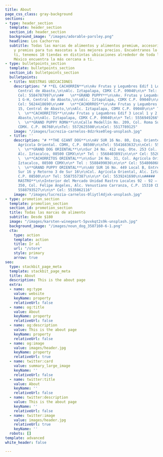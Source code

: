 ```yaml
---
title: About
page_css_class: gray-background
sections:
- type: header_section
  template: header_section
  section_id: header_section
  background_image: "/images/adorable-parsley.png"
  headline: Los Cachorros
  subtitle: Todas las marcas de alimentos y alimentos premium, accesorios, juguetes
    y premios para tus mascotas a los mejores precios. Encuéntranos lo más cerca de
    ti, tenemos 10 tiendas en distintas ubicaciones alrededor de toda la Ciudad de
    México encuentra la más cercana a ti.
- type: bulletpoints_section
  template: bulletpoints_section
  section_id: bulletpoints_section
  bulletpoints:
  - title: NUESTRAS UBICACIONES
    description: "# **EL CACHORRIN**\n\nAv Frutas y Legumbres Edif 1 Locales 4 y 5,
      Central de Abasto,\n\nAlc. Iztapalapa, CDMX C.P. 09040\n\n* Tel: 5556947398\n\n\n*
      Cel: 5584787997\n\n##   \n**GRAND PUPPY**\n\nAv. Frutas y Legumbres, Caracol
      1 G-H, Central de Abasto,\n\nAlc. Iztapalapa, CDMX C.P. 09040\n\n* Tel: 5570902496\n\n\n*
      Cel: 5624418690\n\n##   \n**CACHORROS**\n\nAv Frutas y Legumbres Edif 4 Local
      15, Central de Abasto,\n\nAlc. Iztapalapa, CDMX C.P. 09040\n\n* Tel: 5556001586\n\n##
      \  \n**CACHORRITOS**\n\nAv Frutas y Legumbres Edif 3 Local 1 y 2, Central de
      Abasto,\n\nAlc. Iztapalapa, CDMX C.P. 09040\n\n* Tel: 5556949266\n* Cel: 5539598129\n\n##
      \  \n**GRAND PUPPY ROMA**\n\nCalle Medellín No. 209, Col. Roma Sur\n\nAlc. Cuauhtémoc,
      CDMX. C.P. 06760\n\nTel: 5572625500\n\nCel: 5517789125"
    image: "/images/lucrezia-carnelos-8dzrkse0leg-unsplash.jpg"
  - title: ''
    description: "# **THE GIANT DOG**\n\nAV SUR 16 No. 80, Esq. Oriente 243 – A\n\nCol.
      Agrícola Oriental. CDMX, C.P. 08500\n\nTel: 5541683632\n\nCel: 5539261478\n\n#
      \  \n**GRAND DOG ORIENTAL**\n\nSur 24 No. 412 esq. Ote. 253 Col. Agrícola Oriental
      Alc. Iztacalco, 08500 CDMX\n\n* Tel : 5568403891\n\n\n* Cel: 5520835339\n\n#####
      \  \n**CACHORRITOS ORIENTAL**\n\nSur 24 No. 31, Col. Agrícola Oriental Alc.
      Iztacalco, 08500 CDMX\n\n* Tel : 5588499036\n\n\n* Cel: 5548060687\n\n#####
      \  \n**GRAND PUPPY ORIENTAL**\n\nAV SUR 16 No. 449 Local B, Entre calle 2 de
      Sur 16 y Retorno 3 de Sur 16\n\nCol. Agrícola Oriental, Alc. Iztacalco, CDMX,
      C.P. 08500\n\n* Tel: 5587557387\n\n\n* Cel: 5539241690\n\n#####   \n**UNIDAD
      RASTRO**\n\nInterior del Mercado Unidad Rastro Locales 92 - 92 – 94.\n\nEstaño
      350, Col. Felipe Ángeles, Alc. Venustiano Carranza, C.P. 15310 CDMX\n\n* Tel:
      5588793527\n\n\n* Cel: 5535062116"
    image: "/images/lucrezia-carnelos-0liytl4djxk-unsplash.jpg"
- type: promotion_section
  template: promotion_section
  section_id: promotion_section
  title: Todas las marcas de alimento
  subtitle: Desde $180
  image: "/images/karsten-winegeart-5pvxkqt2s9k-unsplash.jpg"
  background_image: "/images/noun_dog_3587160-6-1.png"
  cta:
    type: action
    template: action
    title: Ir al
    url: "/store"
    style: primary
    arrow: true
seo:
  type: stackbit_page_meta
  template: stackbit_page_meta
  title: About
  description: This is the about page
  extra:
  - name: og:type
    value: website
    keyName: property
    relativeUrl: false
  - name: og:title
    value: About
    keyName: property
    relativeUrl: false
  - name: og:description
    value: This is the about page
    keyName: property
    relativeUrl: false
  - name: og:image
    value: images/header.jpg
    keyName: property
    relativeUrl: true
  - name: twitter:card
    value: summary_large_image
    keyName: ''
    relativeUrl: false
  - name: twitter:title
    value: About
    keyName: ''
    relativeUrl: false
  - name: twitter:description
    value: This is the about page
    keyName: ''
    relativeUrl: false
  - name: twitter:image
    value: images/header.jpg
    relativeUrl: true
    keyName: ''
  robots: []
template: advanced
white_header: false

---
```


